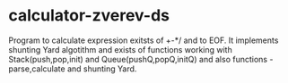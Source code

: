 # calculator-zverev-ds
Program to calculate expression exitsts of +-*/ and to EOF. It implements shunting Yard algotithm and exists of functions working with Stack(push,pop,init) and Queue(pushQ,popQ,initQ) and also functions - parse,calculate and shunting Yard.

